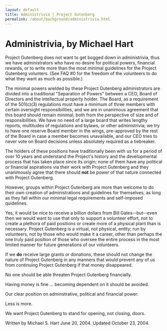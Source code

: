 ```yaml
---
layout: default
title: Administrivia | Project Gutenberg
permalink: /about/background/administrivia.html
---
```


Administrivia, by Michael Hart
==============================

Project Gutenberg does not want to get bogged down in administrivia, thus we have administrators who have no desire for political powers, financial rewards, or to write more than the most minimal guidelines for the Project Gutenberg volunters. (See FAQ #0 for the freedom of the volunteers to do what they want as much as possible.)

The minimal powers wielded by these Project Gutenberg administrators are divided into a traditional "Separation of Powers" between a CEO, Board of Directors and the intellectual property holder.  The Board, as a requirement of the 501(c)(3) regulations must have a minimum of three members with certain oversight responsibilities, and we are in unanimous agreement that this board should remain minimal, both from the perspective of size and of responsibilities.  We have no need of a large board that writes lengthy reports, multitudes of regulations and bylaws, or other administrivia; we try to have one reserve Board member in the wings, pre-approved by the rest of the Board in case a member becomes unavailable, and our CEO tries to never vote on Board decisions unless absolutely required as a tiebreaker.

The holders of these positions have traditionally been with us for a period of over 10 years and understand the Project's history and the developmental process that has taken place since its origin; none of them have any political or financial aspirations via their work with Project Gutenberg and they unanimously agree that there should **not** be power of that nature connected with Project Gutenberg.

However, groups within Project Gutenberg are more than welcome to do their own creation of administrations and guidelines for themselves, as long as they fall within our minimal legal requirements and self-imposed quidelines.

Yes, it would be nice to receive a billion dollars from Bill Gates--but--even then we would want to use that only to support a volunteer effort, not to create a plethora of paid positions or create more of a physical plant than is necessary.  Project Gutenberg is a virtual, not physical, entity; run by volunteers, not by those who would make it a career, other than perhaps the one truly paid position of those who oversee the entire process in the most limited manner for future generations of our volunteers.

If we **do** receive large grants or donations, these should not change the nature of Project Gutenberg in any manners that would prevent any of us from continuing Project Gutenberg if that money disappeared.

No one should be able threaten Project Gutenberg financially.

Having money is fine ... becoming dependent on it should be avoided.

Our clear position on adminstrative, political and financial power:

Less is more.

We want Project Gutenberg to stand for opening, not closing, doors.

Written by Michael S. Hart
June 20, 2004.  Updated October 23, 2004.
